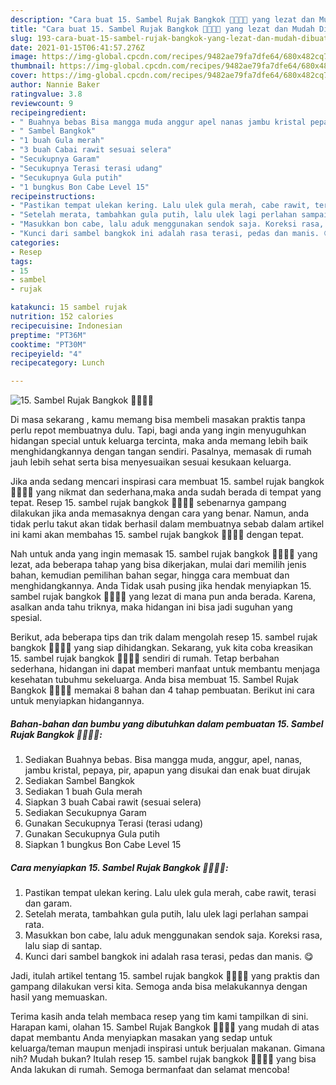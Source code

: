 ```yaml
---
description: "Cara buat 15. Sambel Rujak Bangkok 🍐🍎🥭🍇 yang lezat dan Mudah Dibuat"
title: "Cara buat 15. Sambel Rujak Bangkok 🍐🍎🥭🍇 yang lezat dan Mudah Dibuat"
slug: 193-cara-buat-15-sambel-rujak-bangkok-yang-lezat-dan-mudah-dibuat
date: 2021-01-15T06:41:57.276Z
image: https://img-global.cpcdn.com/recipes/9482ae79fa7dfe64/680x482cq70/15-sambel-rujak-bangkok-🍐🍎🥭🍇-foto-resep-utama.jpg
thumbnail: https://img-global.cpcdn.com/recipes/9482ae79fa7dfe64/680x482cq70/15-sambel-rujak-bangkok-🍐🍎🥭🍇-foto-resep-utama.jpg
cover: https://img-global.cpcdn.com/recipes/9482ae79fa7dfe64/680x482cq70/15-sambel-rujak-bangkok-🍐🍎🥭🍇-foto-resep-utama.jpg
author: Nannie Baker
ratingvalue: 3.8
reviewcount: 9
recipeingredient:
- " Buahnya bebas Bisa mangga muda anggur apel nanas jambu kristal pepaya pir apapun yang disukai dan enak buat dirujak"
- " Sambel Bangkok"
- "1 buah Gula merah"
- "3 buah Cabai rawit sesuai selera"
- "Secukupnya Garam"
- "Secukupnya Terasi terasi udang"
- "Secukupnya Gula putih"
- "1 bungkus Bon Cabe Level 15"
recipeinstructions:
- "Pastikan tempat ulekan kering. Lalu ulek gula merah, cabe rawit, terasi dan garam."
- "Setelah merata, tambahkan gula putih, lalu ulek lagi perlahan sampai rata."
- "Masukkan bon cabe, lalu aduk menggunakan sendok saja. Koreksi rasa, lalu siap di santap."
- "Kunci dari sambel bangkok ini adalah rasa terasi, pedas dan manis. 😋"
categories:
- Resep
tags:
- 15
- sambel
- rujak

katakunci: 15 sambel rujak 
nutrition: 152 calories
recipecuisine: Indonesian
preptime: "PT36M"
cooktime: "PT30M"
recipeyield: "4"
recipecategory: Lunch

---
```



![15. Sambel Rujak Bangkok 🍐🍎🥭🍇](https://img-global.cpcdn.com/recipes/9482ae79fa7dfe64/680x482cq70/15-sambel-rujak-bangkok-🍐🍎🥭🍇-foto-resep-utama.jpg)

Di masa  sekarang , kamu memang bisa membeli masakan praktis tanpa perlu repot membuatnya dulu. Tapi, bagi anda yang ingin menyuguhkan hidangan special untuk keluarga tercinta, maka anda memang lebih baik menghidangkannya dengan tangan sendiri. Pasalnya, memasak di rumah jauh lebih sehat serta bisa menyesuaikan sesuai kesukaan keluarga.

Jika anda sedang mencari inspirasi cara membuat 15. sambel rujak bangkok 🍐🍎🥭🍇 yang nikmat dan sederhana,maka anda sudah berada di tempat yang tepat. Resep 15. sambel rujak bangkok 🍐🍎🥭🍇  sebenarnya gampang dilakukan jika anda memasaknya dengan cara yang benar. Namun, anda tidak perlu takut akan tidak berhasil dalam membuatnya 
sebab dalam artikel ini kami akan membahas 15. sambel rujak bangkok 🍐🍎🥭🍇 dengan tepat.  



Nah untuk anda yang ingin memasak 15. sambel rujak bangkok 🍐🍎🥭🍇 yang lezat, ada beberapa tahap yang bisa dikerjakan, mulai dari memilih jenis bahan, kemudian pemilihan bahan segar, hingga cara membuat dan menghidangkannya. Anda Tidak usah pusing jika hendak menyiapkan 15. sambel rujak bangkok 🍐🍎🥭🍇 yang lezat di mana pun anda berada. Karena, asalkan anda  tahu triknya, maka hidangan ini bisa jadi suguhan yang spesial.

Berikut, ada beberapa tips dan trik dalam mengolah resep 15. sambel rujak bangkok 🍐🍎🥭🍇 yang siap dihidangkan. Sekarang, yuk kita coba kreasikan 15. sambel rujak bangkok 🍐🍎🥭🍇 sendiri di rumah. Tetap berbahan sederhana, hidangan ini dapat memberi manfaat untuk membantu menjaga kesehatan tubuhmu sekeluarga. Anda bisa membuat 15. Sambel Rujak Bangkok 🍐🍎🥭🍇 memakai 8 bahan dan 4 tahap pembuatan. Berikut ini cara untuk menyiapkan hidangannya.

<!--inarticleads1-->

##### Bahan-bahan dan bumbu yang dibutuhkan dalam pembuatan 15. Sambel Rujak Bangkok 🍐🍎🥭🍇:

1. Sediakan  Buahnya bebas. Bisa mangga muda, anggur, apel, nanas, jambu kristal, pepaya, pir, apapun yang disukai dan enak buat dirujak
1. Sediakan  Sambel Bangkok
1. Sediakan 1 buah Gula merah
1. Siapkan 3 buah Cabai rawit (sesuai selera)
1. Sediakan Secukupnya Garam
1. Gunakan Secukupnya Terasi (terasi udang)
1. Gunakan Secukupnya Gula putih
1. Siapkan 1 bungkus Bon Cabe Level 15




<!--inarticleads2-->

##### Cara menyiapkan 15. Sambel Rujak Bangkok 🍐🍎🥭🍇:

1. Pastikan tempat ulekan kering. Lalu ulek gula merah, cabe rawit, terasi dan garam.
1. Setelah merata, tambahkan gula putih, lalu ulek lagi perlahan sampai rata.
1. Masukkan bon cabe, lalu aduk menggunakan sendok saja. Koreksi rasa, lalu siap di santap.
1. Kunci dari sambel bangkok ini adalah rasa terasi, pedas dan manis. 😋




Jadi, itulah artikel tentang  15. sambel rujak bangkok 🍐🍎🥭🍇  yang praktis dan gampang dilakukan versi kita. Semoga anda bisa melakukannya dengan hasil yang memuaskan. 

Terima kasih anda telah membaca resep yang tim kami tampilkan di sini. Harapan kami, olahan  15. Sambel Rujak Bangkok 🍐🍎🥭🍇 yang mudah di atas dapat membantu Anda menyiapkan masakan yang sedap untuk keluarga/teman maupun menjadi inspirasi untuk berjualan makanan. Gimana nih? Mudah bukan? Itulah resep 15. sambel rujak bangkok 🍐🍎🥭🍇 yang bisa Anda lakukan di rumah. Semoga bermanfaat dan selamat mencoba!

